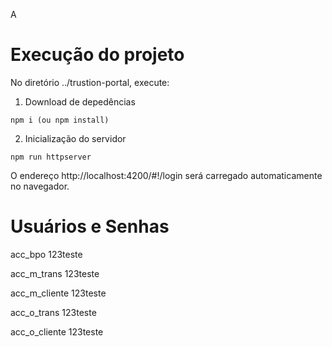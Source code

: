 A

# Execução do projeto

No diretório ../trustion-portal, execute:

1) Download de depedências

```
npm i (ou npm install)
```

2) Inicialização do servidor

```
npm run httpserver
```

O endereço http://localhost:4200/#!/login será carregado automaticamente no navegador.

# Usuários e Senhas
acc_bpo
123teste

acc_m_trans
123teste

acc_m_cliente
123teste

acc_o_trans
123teste

acc_o_cliente
123teste

